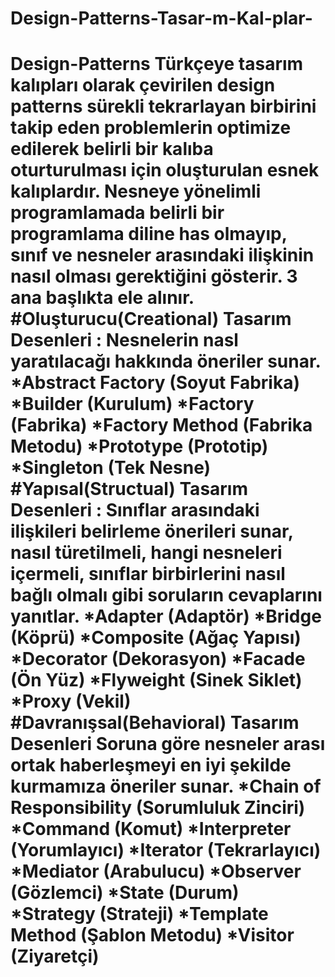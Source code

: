# Design-Patterns-Tasar-m-Kal-plar-
# Design-Patterns Türkçeye tasarım kalıpları olarak çevirilen design patterns sürekli tekrarlayan birbirini takip eden problemlerin optimize edilerek belirli bir kalıba oturturulması için oluşturulan esnek kalıplardır. Nesneye yönelimli programlamada belirli bir programlama diline has olmayıp, sınıf ve nesneler arasındaki ilişkinin nasıl olması gerektiğini gösterir. 3 ana başlıkta ele alınır.  #Oluşturucu(Creational) Tasarım Desenleri : Nesnelerin nasl yaratılacağı hakkında öneriler sunar.  *Abstract Factory (Soyut Fabrika) *Builder (Kurulum) *Factory (Fabrika) *Factory Method (Fabrika Metodu) *Prototype (Prototip) *Singleton (Tek Nesne)  #Yapısal(Structual) Tasarım Desenleri : Sınıflar arasındaki ilişkileri belirleme önerileri sunar, nasıl türetilmeli, hangi nesneleri içermeli, sınıflar birbirlerini nasıl bağlı olmalı gibi soruların cevaplarını yanıtlar.  *Adapter (Adaptör) *Bridge (Köprü) *Composite (Ağaç Yapısı) *Decorator (Dekorasyon) *Facade (Ön Yüz) *Flyweight (Sinek Siklet) *Proxy (Vekil)  #Davranışsal(Behavioral) Tasarım Desenleri Soruna göre nesneler arası ortak haberleşmeyi en iyi şekilde kurmamıza öneriler sunar.  *Chain of Responsibility (Sorumluluk Zinciri) *Command (Komut) *Interpreter (Yorumlayıcı) *Iterator (Tekrarlayıcı) *Mediator (Arabulucu) *Observer (Gözlemci) *State (Durum) *Strategy (Strateji) *Template Method (Şablon Metodu) *Visitor (Ziyaretçi)
